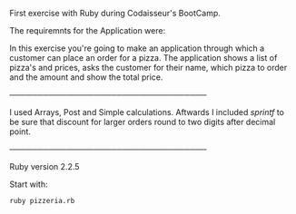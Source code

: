 First exercise with Ruby during Codaisseur's BootCamp. 

The requiremnts for the Application were:

In this exercise you're going to make an application through which a customer can place an order for a pizza. The application shows a list of pizza's and prices, asks the customer for their name, which pizza to order and the amount and show the total price.

───────────────────────────────────

I used Arrays, Post and Simple calculations. Aftwards I included *sprintf* to be sure that discount for larger orders round to two digits after decimal point.

───────────────────────────────────

Ruby version 2.2.5

Start with:
```
ruby pizzeria.rb
```

